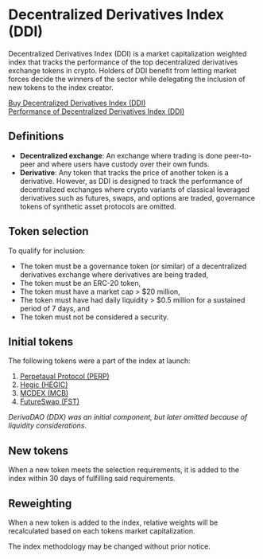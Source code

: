 # Decentralized Derivatives Index (DDI)
Decentralized Derivatives Index (DDI) is a market capitalization weighted index that tracks the performance of the top decentralized derivatives exchange tokens in crypto. Holders of DDI benefit from letting market forces decide the winners of the sector while delegating the inclusion of new tokens to the index creator.

[Buy Decentralized Derivatives Index (DDI)](https://www.tokensets.com/v2/set/ethereum/0xC8FB4d5435f7590d347f4640871e6ab7eA92EaD5)  
[Performance of Decentralized Derivatives Index (DDI)](https://app.zerion.io/invest/asset/DDI-0xc8fb4d5435f7590d347f4640871e6ab7ea92ead5)


## Definitions
- **Decentralized exchange**: An exchange where trading is done peer-to-peer and where users have custody over their own funds.
- **Derivative**: Any token that tracks the price of another token is a derivative. However, as DDI is designed to track the performance of decentralized exchanges where crypto variants of classical leveraged derivatives such as futures, swaps, and options are traded, governance tokens of synthetic asset protocols are omitted.


## Token selection
To qualify for inclusion:

- The token must be a governance token (or similar) of a decentralized derivatives exchange where derivatives are being traded,
- The token must be an ERC-20 token,
- The token must have a market cap > $20 million,
- The token must have had daily liquidity > $0.5 million for a sustained period of 7 days, and
- The token must not be considered a security.


## Initial tokens
The following tokens were a part of the index at launch:
1. [Perpetaual Protocol (PERP)](https://www.perp.fi/)
2. [Hegic (HEGIC)](https://www.hegic.co/)
3. [MCDEX (MCB)](https://mcdex.io/homepage/)
4. [FutureSwap (FST)](https://www.futureswap.com/)

_DerivaDAO (DDX) was an initial component, but later omitted because of liquidity considerations_.

## New tokens
When a new token meets the selection requirements, it is added to the index within 30 days of fulfilling said requirements.

## Reweighting
When a new token is added to the index, relative weights will be recalculated based on each tokens market capitalization.

The index methodology may be changed without prior notice.
